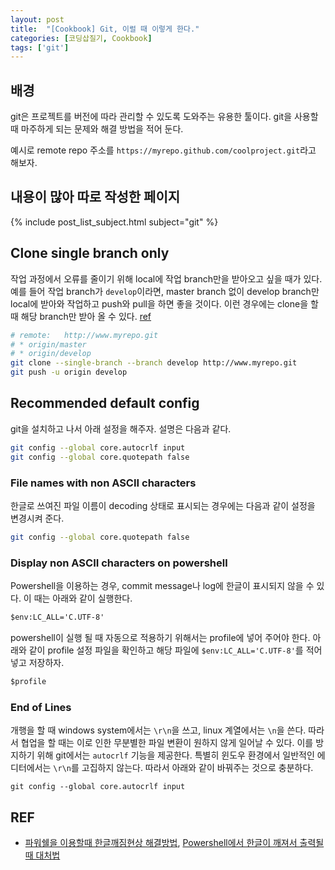 ```yaml
---
layout: post
title:  "[Cookbook] Git, 이럴 때 이렇게 한다."
categories: [코딩삽질기, Cookbook]
tags: ['git']
---
```


## 배경

git은 프로젝트를 버전에 따라 관리할 수 있도록 도와주는 유용한 툴이다. git을 사용할 때 마주하게 되는 문제와 해결 방법을 적어 둔다.

예시로 remote repo 주소를 `https://myrepo.github.com/coolproject.git`라고 해보자.

## 내용이 많아 따로 작성한 페이지

{% include post_list_subject.html subject="git" %}

## Clone single branch only

작업 과정에서 오류를 줄이기 위해 local에 작업 branch만을 받아오고 싶을 때가 있다. 예를 들어 작업 branch가 `develop`이라면, master branch 없이 develop branch만 local에 받아와 작업하고 push와 pull을 하면 좋을 것이다. 이런 경우에는 clone을 할 때 해당 branch만 받아 올 수 있다. [ref](https://stackoverflow.com/questions/1911109/how-to-clone-a-specific-git-branch)

```bash
# remote:   http://www.myrepo.git
# * origin/master
# * origin/develop
git clone --single-branch --branch develop http://www.myrepo.git
git push -u origin develop
```

## Recommended default config

git을 설치하고 나서 아래 설정을 해주자. 설명은 다음과 같다. 

```bash
git config --global core.autocrlf input
git config --global core.quotepath false
```

### File names with non ASCII characters

한글로 쓰여진 파일 이름이 decoding 상태로 표시되는 경우에는 다음과 같이 설정을 변경시켜 준다.

```bash
git config --global core.quotepath false
```

### Display non ASCII characters on powershell

Powershell을 이용하는 경우, commit message나 log에 한글이 표시되지 않을 수 있다. 이 때는 아래와 같이 실행한다. 

```cmd
$env:LC_ALL='C.UTF-8'
```

powershell이 실행 될 때 자동으로 적용하기 위해서는 profile에 넣어 주어야 한다. 아래와 같이 profile 설정 파일을 확인하고 해당 파일에 `$env:LC_ALL='C.UTF-8'`를 적어 넣고 저장하자. 

```cmd
$profile
```

### End of Lines

개행을 할 때 windows system에서는 `\r\n`을 쓰고, linux 계열에서는 `\n`을 쓴다. 따라서 협업을 할 때는 이로 인한 무분별한 파일 변환이 원하지 않게 일어날 수 있다. 이를 방지하기 위해 git에서는 `autocrlf` 기능을 제공한다. 특별히 윈도우 환경에서 일반적인 에디터에서는 `\r\n`를 고집하지 않는다. 따라서 아래와 같이 바꿔주는 것으로 충분하다. 

```
git config --global core.autocrlf input
```



## REF

* [파워쉘을 이용할때 한글깨짐현상 해결방법](https://holjjack.tistory.com/144), [Powershell에서 한글이 깨져서 출력될 때 대처법](https://evandde.github.io/post/200227-git-powershell-ko-err/)
